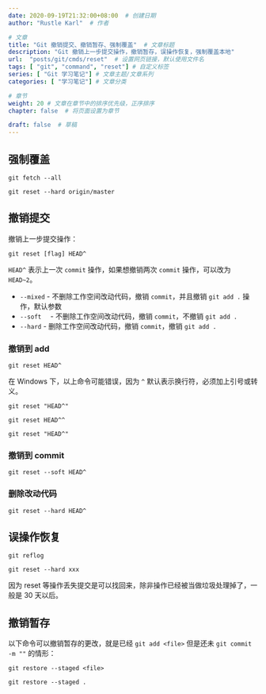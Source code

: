```yaml
---
date: 2020-09-19T21:32:00+08:00  # 创建日期
author: "Rustle Karl"  # 作者

# 文章
title: "Git 撤销提交、撤销暂存、强制覆盖"  # 文章标题
description: "Git 撤销上一步提交操作，撤销暂存，误操作恢复，强制覆盖本地"
url:  "posts/git/cmds/reset"  # 设置网页链接，默认使用文件名
tags: [ "git", "command", "reset"] # 自定义标签
series: [ "Git 学习笔记"] # 文章主题/文章系列
categories: [ "学习笔记"] # 文章分类

# 章节
weight: 20 # 文章在章节中的排序优先级，正序排序
chapter: false  # 将页面设置为章节

draft: false  # 草稿
---
```


## 强制覆盖

```shell
git fetch --all
```

```shell
git reset --hard origin/master
```

## 撤销提交

撤销上一步提交操作：

```shell
git reset [flag] HEAD^
```

`HEAD^` 表示上一次 `commit` 操作，如果想撤销两次 `commit` 操作，可以改为 `HEAD~2`。

- `--mixed` - 不删除工作空间改动代码，撤销 `commit`，并且撤销 `git add .` 操作，默认参数
- `--soft  ` - 不删除工作空间改动代码，撤销 `commit`，不撤销 `git add .`
- `--hard` - 删除工作空间改动代码，撤销 `commit`，撤销 `git add .`

### 撤销到 add

```shell
git reset HEAD^
```

在 Windows 下，以上命令可能错误，因为 `^` 默认表示换行符，必须加上引号或转义。

```shell
git reset "HEAD^"
```

```shell
git reset HEAD^^
```

```shell
git reset "HEAD^"
```

### 撤销到 commit

```shell
git reset --soft HEAD^
```

### 删除改动代码

```shell
git reset --hard HEAD^
```

## 误操作恢复

```shell
git reflog
```

```shell
git reset --hard xxx
```

因为 reset 等操作丢失提交是可以找回来，除非操作已经被当做垃圾处理掉了，一般是 30 天以后。

## 撤销暂存

以下命令可以撤销暂存的更改，就是已经 `git add <file>` 但是还未 `git commit -m ""` 的情形：

```shell
git restore --staged <file>
```

```shell
git restore --staged .
```
